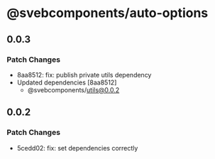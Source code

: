 # @svebcomponents/auto-options

## 0.0.3

### Patch Changes

- 8aa8512: fix: publish private utils dependency
- Updated dependencies [8aa8512]
  - @svebcomponents/utils@0.0.2

## 0.0.2

### Patch Changes

- 5cedd02: fix: set dependencies correctly
